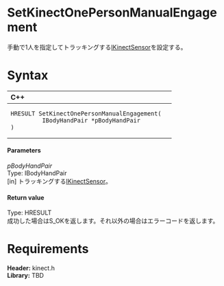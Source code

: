 SetKinectOnePersonManualEngagement  
==================================  

手動で1人を指定してトラッキングする[IKinectSensor](../Interfaces/IKinectSensor_Interface.md)を設定する。 <span id="syntaxSection"></span>

Syntax  
======  

<table>
<colgroup>
<col width="100%" />
</colgroup>
<thead>
<tr class="header">
<th align="left">C++</th>
</tr>
</thead>
<tbody>
<tr class="odd">
<td align="left"><pre><code>HRESULT SetKinectOnePersonManualEngagement(  
         IBodyHandPair *pBodyHandPair  
)</code></pre></td>
</tr>
</tbody>
</table>

<span id="ID4EG"></span>
#### Parameters  

*pBodyHandPair*    
Type: IBodyHandPair  
[in] トラッキングする[IKinectSensor](../Interfaces/IKinectSensor_Interface.md)。  

<span id="ID4EN"></span>
#### Return value  

Type: HRESULT  
成功した場合はS\_OKを返します。それ以外の場合はエラーコードを返します。  

<span id="requirements"></span>

Requirements  
============  

**Header:** kinect.h  
**Library:** TBD  



<!--Please do not edit the data in the comment block below.-->
<!--
TOCTitle : SetKinectOnePersonManualEngagement
RLTitle : SetKinectOnePersonManualEngagement
KeywordK : SetKinectOnePersonManualEngagement
KeywordF : SetKinectOnePersonManualEngagement
KeywordF : Microsoft.Kinect.kinect.SetKinectOnePersonManualEngagement(IBodyHandPair)
KeywordA : M:Microsoft.Kinect.kinect.SetKinectOnePersonManualEngagement(IBodyHandPair)
AssetID : M:Microsoft.Kinect.kinect.SetKinectOnePersonManualEngagement(IBodyHandPair)
Locale : en-us
CommunityContent : 1
APIType : Managed
APILocation : 
APIName : Microsoft.Kinect.kinect.SetKinectOnePersonManualEngagement
TargetOS : Windows
TopicType : kbSyntax
DevLang : C++
DocSet : K4Wv2
ProjType : K4Wv2Proj
Technology : Kinect for Windows
Product : Kinect for Windows SDK v2
productversion : 20
-->
